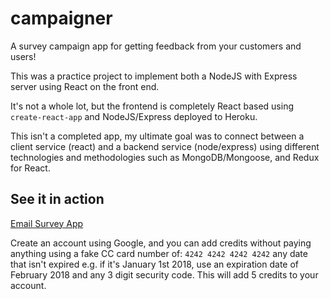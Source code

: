 # campaigner
A survey campaign app for getting feedback from your customers and users!

This was a practice project to implement both a NodeJS with Express server using React on the front end. 

It's not a whole lot, but the frontend is completely React based using `create-react-app` and NodeJS/Express deployed to Heroku. 

This isn't a completed app, my ultimate goal was to connect between a client service (react) and a backend service (node/express) using different technologies and methodologies such as MongoDB/Mongoose, and Redux for React. 

## See it in action
[Email Survey App](https://desolate-stream-86031.herokuapp.com/)

Create an account using Google, and you can add credits without paying anything using a fake CC card number of:
`4242 4242 4242 4242` any date that isn't expired e.g. if it's January 1st 2018, use an expiration date of February 2018 and any 3 digit security code. This will add 5 credits to your account. 


